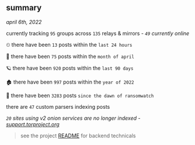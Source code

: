 
## summary
_april 6th, 2022_

currently tracking `95` groups across `135` relays & mirrors - _`49` currently online_

⏲ there have been `13` posts within the `last 24 hours`

🦈 there have been `75` posts within the `month of april`

🪐 there have been `920` posts within the `last 90 days`

🏚 there have been `997` posts within the `year of 2022`

🦕 there have been `3283` posts `since the dawn of ransomwatch`

there are `47` custom parsers indexing posts

_`20` sites using v2 onion services are no longer indexed - [support.torproject.org](https://support.torproject.org/onionservices/v2-deprecation/)_

> see the project [README](https://github.com/thetanz/ransomwatch#ransomwatch--) for backend technicals
